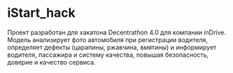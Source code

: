 # iStart_hack
Проект разработан для хакатона Decentrathon 4.0 для компании inDrive. Модель анализирует фото автомобиля при регистрации водителя, определяет дефекты (царапины, ржавчина, вмятины) и информирует водителя, пассажира и систему качества, повышая безопасность, доверие и качество сервиса.
